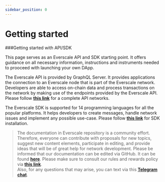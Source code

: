 ```yaml
---
sidebar_position: 0
---
```


# Getting started

###Getting started with API/SDK

This page serves as an Everscale API and SDK starting point. It offers guidance on all necessary information, instructions and instruments needed to prooceed with launching your own DApp. 

The Everscale API is provided by GraphQL Server. It provides applications the connection to an Everscale node that is part of the Everscale network. Developers are able to access on-chain data and process transactions on the network by making use of the endpoints provided by the Everscale API. Please follow [**this link**](https://docs.everscale.network/develop/api-tools/api-sdk/api/networks) for a complete API networks.

The Everscale SDK is supported for 14 programming languages for all the popular platforms. It helps developers to create messages, handle network issues and implement any possible use-case. Please follow [**this link**](https://docs.everscale.network/develop/api-tools/api-sdk/sdk/installation/) for SDK installation.

> The documentation in Everscale repository is a community effort. Therefore, everyone can contribute with proposals for new topics, suggest new content elements, participate in editing, and provide ideas that will be of great help for network development. Please be informed that our documentation can be edited via GitHub. It can be found [**here**](https://docs.everscale.network/). 
Please make sure to consult our rules and rewards policy via [**this link**](https://docs.everscale.network/contribute/hot-streams/documentations).  
Also, for any questions that may arise, you can text via this [**Telegram chat**](https://t.me/+C2IpQXWZtCwxYzEy).

